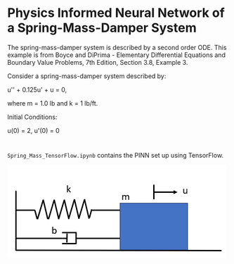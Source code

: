# Physics Informed Neural Network of a Spring-Mass-Damper System
The spring-mass-damper system is described by a second order ODE.  This example is from Boyce and DiPrima - Elementary Differential Equations 
and Boundary Value Problems, 7th Edition, Section 3.8, Example 3.

Consider a spring-mass-damper system described by:

u'' + 0.125u' + u = 0,

where m = 1.0 lb and k = 1 lb/ft.

Initial Conditions:

u(0) = 2, u'(0) = 0
# 
<code>Spring_Mass_TensorFlow.ipynb</code> contains the PINN set up using TensorFlow.

![Spring-Mass-Damper System](SpringMass.png)
